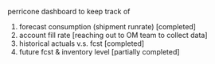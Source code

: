 perricone dashboard to keep track of 
1) forecast consumption (shipment runrate) [completed]
2) account fill rate [reaching out to OM team to collect data]
3) historical actuals v.s. fcst [completed]
4) future fcst & inventory level [partially completed]

